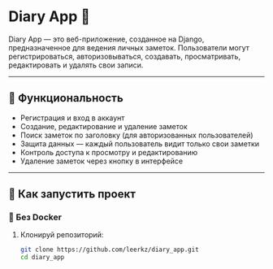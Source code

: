# Diary App 📝

Diary App — это веб-приложение, созданное на Django, предназначенное для ведения личных заметок. Пользователи могут регистрироваться, авторизовываться, создавать, просматривать, редактировать и удалять свои записи.

---

## 🔧 Функциональность

- Регистрация и вход в аккаунт
- Создание, редактирование и удаление заметок
- Поиск заметок по заголовку (для авторизованных пользователей)
- Защита данных — каждый пользователь видит только свои заметки
- Контроль доступа к просмотру и редактированию
- Удаление заметок через кнопку в интерфейсе

---

## 🚀 Как запустить проект

### 🔹 Без Docker

1. Клонируй репозиторий:
   ```bash
   git clone https://github.com/leerkz/diary_app.git
   cd diary_app
